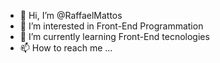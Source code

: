 - 👋 Hi, I’m @RaffaelMattos
- 👀 I’m interested in Front-End Programmation
- 🌱 I’m currently learning Front-End tecnologies
- 📫 How to reach me ...

<!---
RaffaelMattos/RaffaelMattos is a ✨ special ✨ repository because its `README.md` (this file) appears on your GitHub profile.
You can click the Preview link to take a look at your changes.
--->
